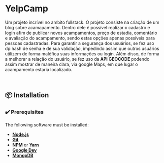 # YelpCamp
Um projeto incrível no ambito fullstack. O projeto consiste na criação de um blog sobre acamapamento. Dentro dele é possível realizar o cadastro e login afim de publicar 
novos acampamentos, preço de estadia, comentário e avaliação do acampamento, sendo estas opções apenas possíveis para pessoas cadastradas.
Para garantir a segurança dos usuários, se fez uso dp hash de senha e de sua validação, impedindo assim que outros usuários utilizem de forma maléfica suas informações ou login.
Além disso, de forma a melhorar a relação do usuário, se fez uso da <strong>API GEOCODE</strong> podendo assim mostrar de maneira clara, via google Maps, em que lugar o acampamento estaria localizado.

<br>

## :package: Installation

### :heavy_check_mark: **Prerequisites**

The following software must be installed:
  
  - **[Node.js](https://nodejs.org/en/)**
  - **[Git](https://git-scm.com/)**
  - **[NPM](https://www.npmjs.com/)** or **[Yarn](https://yarnpkg.com/)**
  - **[Google Dev](https://www.google.com/intl/pt-BR/chrome/dev/)** 
  - **[MongoDB](https://robomongo.org/download)**
<br>
